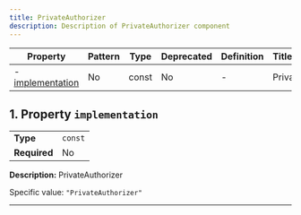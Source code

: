```yaml
---
title: PrivateAuthorizer
description: Description of PrivateAuthorizer component
---
```


| Property                             | Pattern | Type  | Deprecated | Definition | Title/Description |
| ------------------------------------ | ------- | ----- | ---------- | ---------- | ----------------- |
| - [implementation](#implementation ) | No      | const | No         | -          | PrivateAuthorizer |

## <a name="implementation"></a>1. Property `implementation`

|              |         |
| ------------ | ------- |
| **Type**     | `const` |
| **Required** | No      |

**Description:** PrivateAuthorizer

Specific value: `"PrivateAuthorizer"`

----------------------------------------------------------------------------------------------------------------------------
